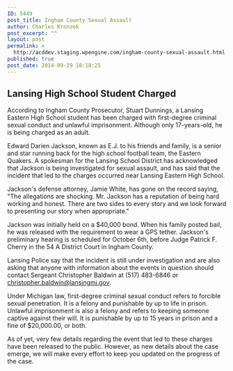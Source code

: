 ```yaml
---
ID: 5449
post_title: Ingham County Sexual Assault
author: Charles Kronzek
post_excerpt: ""
layout: post
permalink: >
  http://acddev.staging.wpengine.com/ingham-county-sexual-assault.html
published: true
post_date: 2014-09-19 18:18:25
---
```

<h2>Lansing High School Student Charged</h2>
According to Ingham County Prosecutor, Stuart Dunnings, a Lansing Eastern High School student has been charged with first-degree criminal sexual conduct and unlawful imprisonment. Although only 17-years-old, he is being charged as an adult.

Edward Darien Jackson, known as E.J. to his friends and family, is a senior and star running back for the high school football team, the Eastern Quakers. A spokesman for the Lansing School District has acknowledged that Jackson is being investigated for sexual assault, and has said that the incident that led to the charges occurred near Lansing Eastern High School.<!--more-->

Jackson's defense attorney, Jamie White, has gone on the record saying, "The allegations are shocking. Mr. Jackson has a reputation of being hard working and honest. There are two sides to every story and we look forward to presenting our story when appropriate."

Jackson was initially held on a $40,000 bond. When his family posted bail, he was released with the requirement to wear a GPS tether. Jackson's preliminary hearing is scheduled for October 6th, before Judge Patrick F. Cherry in the 54 A District Court in Ingham County.

Lansing Police say that the incident is still under investigation and are also asking that anyone with information about the events in question should contact Sergeant Christopher Baldwin at (517) 483-6846 or christopher.baldwin@lansingmi.gov.

Under Michigan law, first-degree criminal sexual conduct refers to forcible sexual penetration. It is a felony and punishable by up to life in prison. Unlawful imprisonment is also a felony and refers to keeping someone captive against their will. It is punishable by up to 15 years in prison and a fine of $20,000.00, or both.

As of yet, very few details regarding the event that led to these charges have been released to the public. However, as new details about the case emerge, we will make every effort to keep you updated on the progress of the case.